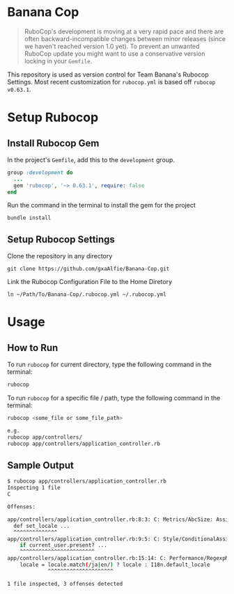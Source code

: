 # Banana Cop
> RuboCop's development is moving at a very rapid pace and there are often backward-incompatible changes between minor releases (since we haven't reached version 1.0 yet). To prevent an unwanted RuboCop update you might want to use a conservative version locking in your `Gemfile`.

This repository is used as version control for Team Banana's Rubocop Settings. Most recent customization for `rubocop.yml` is based off `rubocop v0.63.1`.

# Setup Rubocop
## Install Rubocop Gem
In the project's `Gemfile`, add this to the `development` group.

```ruby
group :development do
  ...
  gem 'rubocop', '~> 0.63.1', require: false
end
```

Run the command in the terminal to install the gem for the project
```
bundle install
```

## Setup Rubocop Settings
Clone the repository in any directory
```
git clone https://github.com/gxaAlfie/Banana-Cop.git
```

Link the Rubocop Configuration File to the Home Diretory
```
ln ~/Path/To/Banana-Cop/.rubocop.yml ~/.rubocop.yml
```

# Usage
## How to Run
To run `rubocop` for current directory, type the following command in the terminal:

```sh
rubocop
```

To run `rubocop` for a specific file / path, type the following command in the terminal:
```sh
rubocop <some_file or some_file_path>

e.g.
rubocop app/controllers/
rubocop app/controllers/application_controller.rb
```

## Sample Output
```sh
$ rubocop app/controllers/application_controller.rb
Inspecting 1 file
C

Offenses:

app/controllers/application_controller.rb:8:3: C: Metrics/AbcSize: Assignment Branch Condition size for set_locale is too high. [15.39/15]
  def set_locale ...
  ^^^^^^^^^^^^^^
app/controllers/application_controller.rb:9:5: C: Style/ConditionalAssignment: Use the return of the conditional for variable assignment and comparison.
    if current_user.present? ...
    ^^^^^^^^^^^^^^^^^^^^^^^^
app/controllers/application_controller.rb:15:14: C: Performance/RegexpMatch: Use match? instead of match when MatchData is not used.
    locale = locale.match(/ja|en/) ? locale : I18n.default_locale
             ^^^^^^^^^^^^^^^^^^^^^

1 file inspected, 3 offenses detected
```
